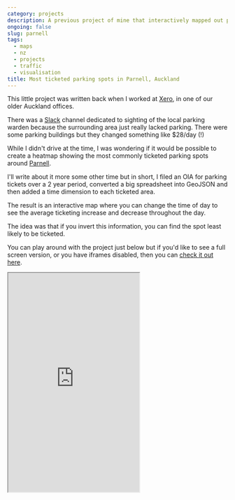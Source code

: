 ```yaml
---
category: projects
description: A previous project of mine that interactively mapped out parking tickets issued in the Parnell area over a period of a few years
ongoing: false
slug: parnell
tags:
  - maps
  - nz
  - projects
  - traffic
  - visualisation
title: Most ticketed parking spots in Parnell, Auckland
---
```


This little project was written back when I worked at [Xero](https://xero.com/nz/), in one of our older Auckland offices.

There was a [Slack](https://slack.com) channel dedicated to sighting of the local parking warden because the surrounding area just really lacked parking. There were some parking buildings but they changed something like $28/day (!)

While I didn't drive at the time, I was wondering if it would be possible to create a heatmap showing the most commonly ticketed parking spots around [Parnell](https://en.wikipedia.org/wiki/Parnell,_New_Zealand).

I'll write about it more some other time but in short, I filed an OIA for parking tickets over a 2 year period, converted a big spreadsheet into GeoJSON and then added a time dimension to each ticketed area.

The result is an interactive map where you can change the time of day to see the average ticketing increase and decrease throughout the day.

The idea was that if you invert this information, you can find the spot least likely to be ticketed.

You can play around with the project just below but if you'd like to see a full screen version, or you have iframes disabled, then you can [check it out here](https://parnell.utf9k.net).

<iframe src="https://parnell.utf9k.net" style="height: 500px;" allowfullscreen></iframe>
